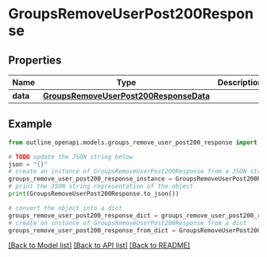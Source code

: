 # GroupsRemoveUserPost200Response


## Properties

Name | Type | Description | Notes
------------ | ------------- | ------------- | -------------
**data** | [**GroupsRemoveUserPost200ResponseData**](GroupsRemoveUserPost200ResponseData.md) |  | [optional] 

## Example

```python
from outline_openapi.models.groups_remove_user_post200_response import GroupsRemoveUserPost200Response

# TODO update the JSON string below
json = "{}"
# create an instance of GroupsRemoveUserPost200Response from a JSON string
groups_remove_user_post200_response_instance = GroupsRemoveUserPost200Response.from_json(json)
# print the JSON string representation of the object
print(GroupsRemoveUserPost200Response.to_json())

# convert the object into a dict
groups_remove_user_post200_response_dict = groups_remove_user_post200_response_instance.to_dict()
# create an instance of GroupsRemoveUserPost200Response from a dict
groups_remove_user_post200_response_from_dict = GroupsRemoveUserPost200Response.from_dict(groups_remove_user_post200_response_dict)
```
[[Back to Model list]](../README.md#documentation-for-models) [[Back to API list]](../README.md#documentation-for-api-endpoints) [[Back to README]](../README.md)


